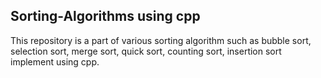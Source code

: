 <h2>Sorting-Algorithms using cpp </h2>
This repository is a part of various sorting algorithm such as 
bubble sort, selection sort, merge sort, quick sort, counting sort, insertion sort implement using cpp.
